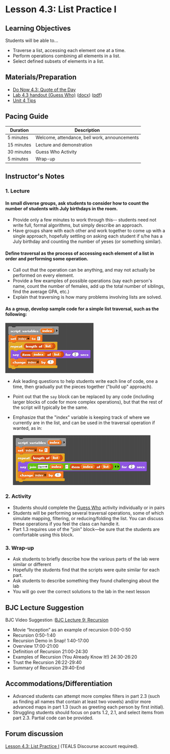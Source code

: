# Lesson 4.3: List Practice I

## Learning Objectives

Students will be able to...

- Traverse a list, accessing each element one at a time.
- Perform operations combining all elements in a list.
- Select defined subsets of elements in a list.

## Materials/Preparation

- [Do Now 4.3: Quote of the Day](do_now_43.md)
- [Lab 4.3 handout (Guess Who)](lab_43.md) ([docx](https://github.com/TEALSK12/introduction-to-computer-science/raw/master/Unit%204%20Word/Lab%204.3%20Guess%20Who.docx)) ([pdf](https://github.com/TEALSK12/introduction-to-computer-science/raw/master/Unit%204%20PDF/Lab%204.3%20Guess%20Who.pdf))
- [Unit 4 Tips](unit_4_tips.md)

## Pacing Guide

| Duration   | Description                                   |
| ---------- | --------------------------------------------- |
| 5 minutes  | Welcome, attendance, bell work, announcements |
| 15 minutes | Lecture and demonstration                     |
| 30 minutes | Guess Who Activity                            |
| 5 minutes  | Wrap-up                                       |

## Instructor's Notes

### 1. Lecture

#### In small diverse groups, ask students to consider how to count the number of students with July birthdays in the room.

- Provide only a few minutes to work through this-- students need not write full, formal algorithms, but simply describe an approach.
- Have groups share with each other and work together to come up with a single approach, hopefully settling on asking each student if s/he has a July birthday and counting the number of yeses (or something similar).

#### Define **traversal** as the process of accessing each element of a list in order and performing some operation.

- Call out that the operation can be anything, and may not actually be performed on every element.
- Provide a few examples of possible operations (say each person's name, count the number of females, add up the total number of siblings, find the average GPA, etc.)
- Explain that traversing is how many problems involving lists are solved.

#### As a group, develop sample code for a simple list traversal, such as the following:

![Simple List Traveral](simpleListTraversal.png)

- Ask leading questions to help students write each line of code, one a time, then gradually put the pieces together ("build up" approach).
- Point out that the `say` block can be replaced by any code (including larger blocks of code for more complex operations), but that the rest of the script will typically be the same.
- Emphasize that the "index" variable is keeping track of where we currently are in the list, and can be used in the traversal operation if wanted, as in:

  ![Use index In Loop Example](useIndexInLoop.png)

### 2.  Activity

- Students should complete the [Guess Who](lab_43.md) activity individually or in pairs
- Students will be performing several traversal operations, some of which simulate mapping, filtering, or reducing/folding the list.  You can discuss these operations if you feel the class can handle it.
- Part 1.3 requires use of the "join" block—be sure that the students are comfortable using this block.

### 3. Wrap-up

- Ask students to briefly describe how the various parts of the lab were similar or different
- Hopefully the students find that the scripts were quite similar for each part.
- Ask students to describe something they found challenging about the lab
- You will go over the correct solutions to the lab in the next lesson

## BJC Lecture Suggestion

BJC Video Suggestion :[BJC Lecture 9: Recursion](https://www.youtube.com/watch?v=JKn3nsfzBdA)

- Movie “Inception” as an example of recursion 0:00-0:50
- Recursion 0:50-1:40
- Recursion Demo in Snap! 1:40-17:00
- Overview 17:00-21:00
- Definition of Recursion 21:00-24:30
- Examples of Recursion (You Already Know It!) 24:30-26:20
- Trust the Recursion 26:22-29:40
- Summary of Recursion 29:40-End

## Accommodations/Differentiation

- Advanced students can attempt more complex filters in part 2.3 (such as finding all names that contain at least two vowels) and/or more advanced maps in part 1.3 (such as greeting each person by first initial).
- Struggling students should focus on parts 1.2, 2.1, and select items from part 2.3.  Partial code can be provided.

## Forum discussion

[Lesson 4.3: List Practice I](http://forums.tealsk12.org/c/intro-unit-4-lists/lesson-4-3-list-practice-i) (TEALS Discourse account required).
